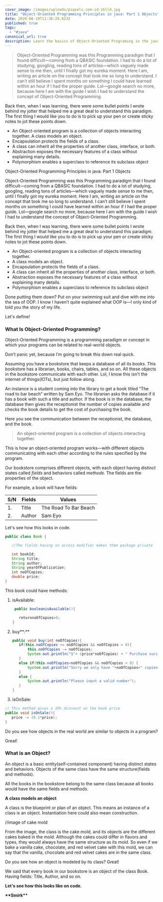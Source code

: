 ```yaml
---
cover_image: /images/uploads/piqsels.com-id-zblld.jpg
title: "Object-Oriented Programming Principles in java: Part 1 Objects"
date: 2020-06-10T11:36:29.823Z
published: true
tags:
  - "#java"
canonical_url: true
description: Learn the basics of Object-Oriented Programing in the java language
---
```

> Object-Oriented Programming was this Programming paradigm that I found difficult—coming from a QBASIC foundation. I had to do a lot of studying, googling, reading tons of articles—which vaguely made sense to me then, until I finally got my eureka moment. Here I am, writing an article on the concept that took me so long to understand. I can’t still believe I spent months on something I could have learned within an hour if I had the proper guide. Lol—google search no more, because here I am with the guide I wish I had to understand the concept of Object-Oriented Programming.

Back then, when I was learning, there were some bullet points I wrote behind my jotter that helped me a great deal to understand this paradigm. The first thing I would like you to do is to pick up your pen or create sticky notes to jot these points down.

* An Object-oriented program is a collection of objects interacting together. A class models an object.
* Encapsulation protects the fields of a class.
* A class can inherit all the properties of another class, interface, or both.
* Abstraction exposes the necessary features of a class without explaining many details.
* Polymorphism enables a superclass to reference its subclass object

Object-Oriented Programming Principles in java: Part 1 Objects



Object-Oriented Programming was this Programming paradigm that I found difficult—coming from a QBASIC foundation. I had to do a lot of studying, googling, reading tons of articles—which vaguely made sense to me then, until I finally got my eureka moment. Here I am, writing an article on the concept that took me so long to understand. I can’t still believe I spent months on something I could have learned within an hour if I had the proper guide. Lol—google search no more, because here I am with the guide I wish I had to understand the concept of Object-Oriented Programming.



Back then, when I was learning, there were some bullet points I wrote behind my jotter that helped me a great deal to understand this paradigm. The first thing I would like you to do is to pick up your pen or create sticky notes to jot these points down.



* An Object-oriented program is a collection of objects interacting together.
* A class models an object.
* Encapsulation protects the fields of a class.
* A class can inherit all the properties of another class, interface, or both.
* Abstraction exposes the necessary features of a class without explaining many details.
* Polymorphism enables a superclass to reference its subclass object

Done putting them down? Put on your swimming suit and dive with me into the sea of OOP. I know I haven’t quite explained what OOP is—I only kind of told you the story of my life.



Let's define!



### What Is Object-Oriented Programming?



Object-Oriented Programming is a programming paradigm or concept in which your programs can be related to real-world objects.



Don’t panic yet, because I’m going to break this down real quick.



Assuming you have a bookstore that keeps a database of all its books. This bookstore has a librarian, books, chairs, tables, and so on. All these objects in the bookstore communicate with each other. Lol, I know this isn't the internet of things(IOTs), but just follow along.

An instance is a student coming into the library to get a book titled “The road to bar beach” written by Sam Eyo. The librarian asks the database if it has a book with such a title and author. If the book is in the database, the database then gives the receptionist the number of copies available and checks the book details to get the cost of purchasing the book.



Here you see the communication between the receptionist, the database, and the book.



> An object-oriented program is a collection of objects interacting together.



This is how an object-oriented program works—with different objects communicating with each other according to the rules specified by the program.

Our bookstore comprises different objects, with each object having distinct states called *fields* and behaviors called *methods*. The fields are the properties of the object.

For example, a book will have fields:

| S/N | Fields | Values                |
| --- | ------ | --------------------- |
| 1.  | Title  | The Road To Bar Beach |
| 2.  | Author | Sam Eyo               |

Let's see how this looks in code.

```java
public class Book {

   //The fields having no access modifier makes them package private

   int bookId;
   String title;
   String author;
   String yearOfPublication;
   int noOfCopies;
   double price;
}
```

This book could have methods:

1. isAvailable:

   ```java
    public booleanisAvailable(){

      returnnoOfCopies>0;
   }
   ```
2. buy**:**

   ```java
   public void buy(int noOfCopies){
      if(this.noOfCopies >= noOfCopies && noOfCopies > 0){
          this.noOfCopies -= noOfCopies;
          System.out.println("$"+ (price*noOfCopies) + " Purchase successful");
      }
      else if(this.noOfCopies<noOfCopies && noOfCopies > 0) {
          System.out.println("Sorry we only have "+noOfCopies+" copies available");
      }
      else {
          System.out.println("Please input a valid number");
      }
   }

   ```
3. isOnSale:

```java
// This method gives a 10% discount on the book price
public void isOnSale(){
   price -= (0.1*price);
}

```



Do you see how objects in the real world are similar to objects in a program?



Great!





### What is an Object?



An object is a basic entity(self-contained component) having distinct states and behaviors. Objects of the same class have the same structure(fields and methods).



All the books in the bookstore belong to the same class because all books would have the same fields and methods.



**A class models an object**



A class is the blueprint or plan of an object. This means an instance of a class is an object. Instantiation here could also mean construction.



//image of cake mold



From the image, the class is the cake mold, and its objects are the different cakes baked in the mold. Although the cakes could differ in flavors and types, they would always have the same structure as its mold. So even if we bake a vanilla cake, chocolate, and red velvet cake with this mold, we can say that the vanilla, chocolate and red velvet cakes are in the same class.

Do you see how an object is modeled by its class? Great!



We said that every book in our bookstore is an object of the class Book. Having fields: Title, Author, and so on.





**Let's see how this looks like on code.**





**\*\*Smirk\*\***